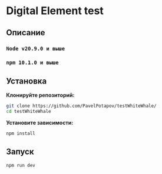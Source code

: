 # Digital Element test

## Описание

### `Node v20.9.0 и выше` <br>

### `npm 10.1.0 и выше` <br>

## Установка

**Клонируйте репозиторий:**

```bash
git clone https://github.com/PavelPotapov/testWhiteWhale/
cd testWhiteWhale
```

**Установите зависимости:**

```bash
npm install
```

## Запуск

```bash
npm run dev
```